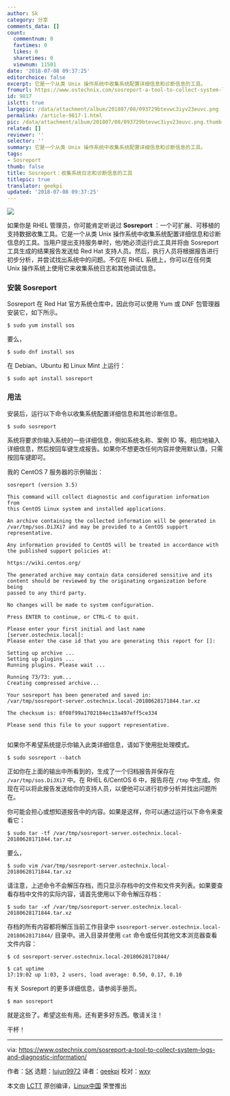 ```yaml
---
author: Sk
category: 分享
comments_data: []
count:
  commentnum: 0
  favtimes: 0
  likes: 0
  sharetimes: 0
  viewnum: 11501
date: '2018-07-08 09:37:25'
editorchoice: false
excerpt: 它是一个从类 Unix 操作系统中收集系统配置详细信息和诊断信息的工具。
fromurl: https://www.ostechnix.com/sosreport-a-tool-to-collect-system-logs-and-diagnostic-information/
id: 9817
islctt: true
largepic: /data/attachment/album/201807/08/093729btevwc3iyv23euvc.png
permalink: /article-9817-1.html
pic: /data/attachment/album/201807/08/093729btevwc3iyv23euvc.png.thumb.jpg
related: []
reviewer: ''
selector: ''
summary: 它是一个从类 Unix 操作系统中收集系统配置详细信息和诊断信息的工具。
tags:
- Sosreport
thumb: false
title: Sosreport：收集系统日志和诊断信息的工具
titlepic: true
translator: geekpi
updated: '2018-07-08 09:37:25'
---
```


![](/data/attachment/album/201807/08/093729btevwc3iyv23euvc.png)


如果你是 RHEL 管理员，你可能肯定听说过 **Sosreport** ：一个可扩展、可移植的支持数据收集工具。它是一个从类 Unix 操作系统中收集系统配置详细信息和诊断信息的工具。当用户提出支持服务单时，他/她必须运行此工具并将由 Sosreport 工具生成的结果报告发送给 Red Hat 支持人员。然后，执行人员将根据报告进行初步分析，并尝试找出系统中的问题。不仅在 RHEL 系统上，你可以在任何类 Unix 操作系统上使用它来收集系统日志和其他调试信息。


### 安装 Sosreport


Sosreport 在 Red Hat 官方系统仓库中，因此你可以使用 Yum 或 DNF 包管理器安装它，如下所示。



```
$ sudo yum install sos

```

要么，



```
$ sudo dnf install sos

```

在 Debian、Ubuntu 和 Linux Mint 上运行：



```
$ sudo apt install sosreport

```

### 用法


安装后，运行以下命令以收集系统配置详细信息和其他诊断信息。



```
$ sudo sosreport

```

系统将要求你输入系统的一些详细信息，例如系统名称、案例 ID 等。相应地输入详细信息，然后按回车键生成报告。如果你不想更改任何内容并使用默认值，只需按回车键即可。


我的 CentOS 7 服务器的示例输出：



```
sosreport (version 3.5)

This command will collect diagnostic and configuration information from
this CentOS Linux system and installed applications.

An archive containing the collected information will be generated in
/var/tmp/sos.DiJXi7 and may be provided to a CentOS support
representative.

Any information provided to CentOS will be treated in accordance with
the published support policies at:

https://wiki.centos.org/

The generated archive may contain data considered sensitive and its
content should be reviewed by the originating organization before being
passed to any third party.

No changes will be made to system configuration.

Press ENTER to continue, or CTRL-C to quit.

Please enter your first initial and last name [server.ostechnix.local]:
Please enter the case id that you are generating this report for []:

Setting up archive ...
Setting up plugins ...
Running plugins. Please wait ...

Running 73/73: yum...
Creating compressed archive...

Your sosreport has been generated and saved in:
/var/tmp/sosreport-server.ostechnix.local-20180628171844.tar.xz

The checksum is: 8f08f99a1702184ec13a497eff5ce334

Please send this file to your support representative.


```

如果你不希望系统提示你输入此类详细信息，请如下使用批处理模式。



```
$ sudo sosreport --batch

```

正如你在上面的输出中所看到的，生成了一个归档报告并保存在 `/var/tmp/sos.DiJXi7` 中。在 RHEL 6/CentOS 6 中，报告将在 `/tmp` 中生成。你现在可以将此报告发送给你的支持人员，以便他可以进行初步分析并找出问题所在。


你可能会担心或想知道报告中的内容。如果是这样，你可以通过运行以下命令来查看它：



```
$ sudo tar -tf /var/tmp/sosreport-server.ostechnix.local-20180628171844.tar.xz

```

要么，



```
$ sudo vim /var/tmp/sosreport-server.ostechnix.local-20180628171844.tar.xz

```

请注意，上述命令不会解压存档，而只显示存档中的文件和文件夹列表。如果要查看存档中文件的实际内容，请首先使用以下命令解压存档：



```
$ sudo tar -xf /var/tmp/sosreport-server.ostechnix.local-20180628171844.tar.xz

```

存档的所有内容都将解压当前工作目录中 `ssosreport-server.ostechnix.local-20180628171844/` 目录中。进入目录并使用 `cat` 命令或任何其他文本浏览器查看文件内容：



```
$ cd sosreport-server.ostechnix.local-20180628171844/

$ cat uptime
17:19:02 up 1:03, 2 users, load average: 0.50, 0.17, 0.10

```

有关 Sosreport 的更多详细信息，请参阅手册页。



```
$ man sosreport

```

就是这些了。希望这些有用。还有更多好东西。敬请关注！


干杯！




---


via: <https://www.ostechnix.com/sosreport-a-tool-to-collect-system-logs-and-diagnostic-information/>


作者：[SK](https://www.ostechnix.com/author/sk/) 选题：[lujun9972](https://github.com/lujun9972) 译者：[geekpi](https://github.com/geekpi) 校对：[wxy](https://github.com/wxy)


本文由 [LCTT](https://github.com/LCTT/TranslateProject) 原创编译，[Linux中国](https://linux.cn/) 荣誉推出